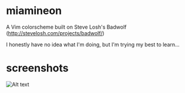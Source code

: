 # miamineon

A Vim colorscheme built on Steve Losh's Badwolf (http://stevelosh.com/projects/badwolf/)

I honestly have no idea what I'm doing, but I'm trying my best to learn...

# screenshots
![Alt text](/../master/screenshots/screenshot0.png?raw=true)
